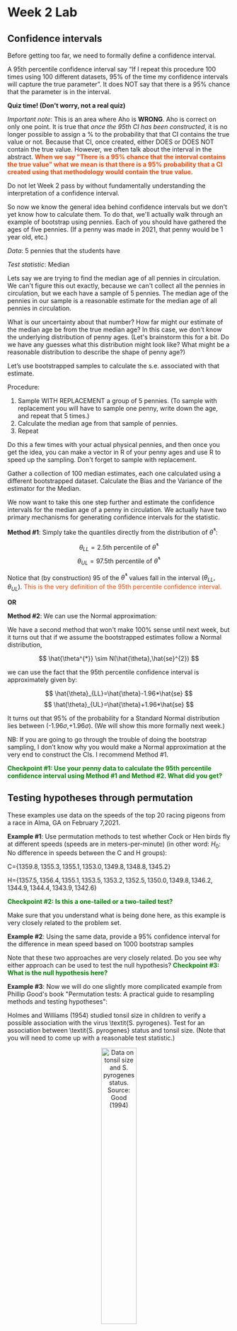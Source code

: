 Week 2 Lab
=============

Confidence intervals
-----------------------

Before getting too far, we need to formally define a confidence interval. 

A 95th percentile confidence interval say “If I repeat this procedure 100 times using 100 different datasets, 95% of the time my confidence intervals will capture the true parameter”. It does NOT say that there is a 95% chance that the parameter is in the interval.

**Quiz time! (Don't worry, not a real quiz)**

*Important note*: This is an area where Aho is **WRONG**. Aho is correct on only one point. It is true that *once the 95th CI has been constructed*, it is no longer possible to assign a $\%$ to the probability that that CI contains the true value or not. Because that CI, once created, either DOES or DOES NOT contain the true value. However, we often talk about the interval in the abstract. **<span style="color: orangered;">When we say "There is a 95$\%$ chance that the interval contains the true value" what we mean is that there is a 95$\%$ probability that a CI created using that methodology would contain the true value.</span>**

Do not let Week 2 pass by without fundamentally understanding the interpretation of a confidence interval. 

So now we know the general idea behind confidence intervals but we don't yet know how to calculate them. To do that, we'll actually walk through an example of bootstrap using pennies. Each of you should have gathered the ages of five pennies. (If a penny was made in 2021, that penny would be 1 year old, etc.)

*Data*: 5 pennies that the students have

*Test statistic*: Median

Lets say we are trying to find the median age of all pennies in circulation. We can't figure this out exactly, because we can't collect all the pennies in circulation, but we each have a sample of 5 pennies. The median age of the pennies in our sample is a reasonable estimate for the median age of all pennies in circulation. 

What is our uncertainty about that number? How far might our estimate of the median age be from the true median age? In this case, we don't know the underlying distribution of penny ages. (Let's brainstorm this for a bit. Do we have any guesses what this distribution might look like? What might be a reasonable distribution to describe the shape of penny age?) 

Let’s use bootstrapped samples to calculate the s.e. associated with that estimate.

Procedure: 
1. Sample WITH REPLACEMENT a group of 5 pennies. (To sample with replacement you will have to sample one penny, write down the age, and repeat that 5 times.)
2. Calculate the median age from that sample of pennies.
3. Repeat

Do this a few times with your actual physical pennies, and then once you get the idea, you can make a vector in R of your penny ages and use R to speed up the sampling. Don't forget to sample with replacement.

Gather a collection of 100 median estimates, each one calculated using a different bootstrapped dataset. Calculate the Bias and the Variance of the estimator for the Median.

We now want to take this one step further and estimate the confidence intervals for the median age of a penny in circulation. We actually have two primary mechanisms for generating confidence intervals for the statistic.

**Method #1**: Simply take the quantiles directly from the distribution of $\hat{\theta}^{*}$:

$$
\theta_{LL} = \mbox{2.5th percentile of } \hat{\theta}^{*}
$$
$$
\theta_{UL} = \mbox{97.5th percentile of } \hat{\theta}^{*}
$$

Notice that (by construction) 95$%$ of the $\hat{\theta}^{*}$ values fall in the interval $(\theta_{LL},\theta_{UL})$. <span style="color: orangered;">This is the very definition of the 95th percentile confidence interval.</span>

**OR** 

**Method #2**: We can use the Normal approximation:

We have a second method that won't make 100\% sense until next week, but it turns out that if we assume the bootstrapped estimates follow a Normal distribution, 

$$
\hat{\theta^{*}} \sim N(\hat{\theta},\hat{se}^{2})
$$

we can use the fact that the 95th percentile confidence interval is approximately given by:

$$
\hat{\theta}_{LL}=\hat{\theta}-1.96*\hat{se}
$$
$$
\hat{\theta}_{UL}=\hat{\theta}+1.96*\hat{se}
$$

It turns out that 95$\%$ of the probability for a Standard Normal distribution lies between (-1.96$\sigma$,+1.96$\sigma$). (We will show this more formally next week.) 

NB: If you are going to go through the trouble of doing the bootstrap sampling, I don’t know why you would make a Normal approximation at the very end to construct the CIs. I recommend Method #1.

**<span style="color: green;">Checkpoint #1: Use your penny data to calculate the 95th percentile confidence interval using Method #1 and Method #2. What did you get?</span>**

Testing hypotheses through permutation
------------------------------------

These examples use data on the speeds of the top 20 racing pigeons from a race in Alma, GA on February 7,2021. 

**Example #1**: Use permutation methods to test whether Cock or Hen birds fly at different speeds (speeds are in meters-per-minute) (in other word: $H_{0}$: No difference in speeds between the C and H groups):

C=$\{1359.8,1355.3,1355.1,1353.0,1349.8,1348.8,1345.2\}$

H=$\{1357.5,1356.4,1355.1,1353.5,1353.2,1352.5,1350.0,1349.8,1346.2,1344.9,1344.4,1343.9,1342.6\}$

**<span style="color: green;">Checkpoint #2: Is this a one-tailed or a two-tailed test?</span>**

Make sure that you understand what is being done here, as this example is very closely related to the problem set.


**Example #2**: Using the same data, provide a 95% confidence interval for the difference in mean speed based on 1000 bootstrap samples

Note that these two approaches are very closely related. Do you see why either approach can be used to test the null hypothesis? **<span style="color: green;">Checkpoint #3: What is the null hypothesis here?</span>**

**Example #3**: Now we will do one slightly more complicated example from Phillip Good's book "Permutation tests: A practical guide to resampling methods and testing hypotheses":

Holmes and Williams (1954) studied tonsil size in children to verify a possible association with the virus \textit{S. pyrogenes}. Test for an association between \textit{S. pyrogenes} status and tonsil size. (Note that you will need to come up with a reasonable test statistic.)

<div class="figure" style="text-align: center">
<img src="Table2categories.png" alt="Data on tonsil size and S. pyrogenes status. Source: Good (1994)" width="40%" />
<p class="caption">(\#fig:unnamed-chunk-1)Data on tonsil size and S. pyrogenes status. Source: Good (1994)</p>
</div>

Now lets consider the full dataset, where tonsil size is divided into three categories. How would we do the test now? **<span style="color: green;">Checkpoint #4: What is the new test statistic? (There are many options.)</span>** What 'labels' do you permute?

<div class="figure" style="text-align: center">
<img src="Table3categories.png" alt="Fill dataset on tonsil size and S. pyrogenes status. Source: Good (1994)" width="50%" />
<p class="caption">(\#fig:unnamed-chunk-2)Fill dataset on tonsil size and S. pyrogenes status. Source: Good (1994)</p>
</div>

Basics of bootstrap and jackknife
------------------------------------

To get started with bootstrap and jackknife techniques, we start by working through a very simple example. First we simulate some data


```r
x<-seq(0,9,by=1)
```

This will constutute our "data". Let's print the result of sampling with replacement to get a sense for it...


```r
table(sample(x,size=length(x),replace=T))
```

```
## 
## 0 1 2 3 4 6 8 
## 1 3 1 1 2 1 1
```

Now we will write a little script to take bootstrap samples and calculate the means of each of these bootstrap samples


```r
xmeans<-vector(length=1000)
for (i in 1:1000)
  {
  xmeans[i]<-mean(sample(x,replace=T))
  }
```

The actual number of bootstrapped samples is arbitrary *at this point* but there are ways of characterizing the precision of the bootstrap (jackknife-after-bootstrap) which might inform the number of bootstrap samples needed. *In practice*, people tend to pick some arbitrary but large number of bootstrap samples because computers are so fast that it is often easy to draw far more samples than are actually needed. When calculation of the statistic is slow (as might be the case if you are using the samples to construct a phylogeny, for example), then you would need to be more concerned with the number of bootstrap samples. 

First, lets just look at a histogram of the bootstrapped means and plot the actual sample mean on the histogram for comparison



```r
hist(xmeans,breaks=30,col="pink")
abline(v=mean(x),lwd=2)
```

<img src="Week-2-lab_files/figure-html/unnamed-chunk-6-1.png" width="672" />

Calculating bias and standard error
-----------------------------------

From these we can calculate the bias and standard deviation for the mean (which is the "statistic"):

$$
\widehat{Bias_{boot}} = \left(\frac{1}{k}\sum^{k}_{i=1}\theta^{*}_{i}\right)-\hat{\theta}
$$


```r
bias.boot<-mean(xmeans)-mean(x)
bias.boot
```

```
## [1] -0.0118
```

```r
hist(xmeans,breaks=30,col="pink")
abline(v=mean(x),lwd=5,col="black")
abline(v=mean(xmeans),lwd=2,col="yellow")
```

<img src="Week-2-lab_files/figure-html/unnamed-chunk-7-1.png" width="672" />

$$
\widehat{s.e._{boot}} = \sqrt{\frac{1}{k-1}\sum^{k}_{i=1}(\theta^{*}_{i}-\bar{\theta^{*}})^{2}}
$$


```r
se.boot<-sd(xmeans)
```

We can find the confidence intervals in two ways:

Method #1: Assume the bootstrap statistics are normally distributed


```r
LL.boot<-mean(xmeans)-1.96*se.boot #where did 1.96 come from?
UL.boot<-mean(xmeans)+1.96*se.boot
LL.boot
```

```
## [1] 2.760576
```

```r
UL.boot
```

```
## [1] 6.215824
```

Method #2: Simply take the quantiles of the bootstrap statistics


```r
quantile(xmeans,c(0.025,0.975))
```

```
##   2.5%  97.5% 
## 2.8975 6.2000
```

Let's compare this to what we would have gotten if we had used normal distribution theory. First we have to calculate the standard error:


```r
se.normal<-sqrt(var(x)/length(x))
LL.normal<-mean(x)-qt(0.975,length(x)-1)*se.normal
UL.normal<-mean(x)+qt(0.975,length(x)-1)*se.normal
LL.normal
```

```
## [1] 2.334149
```

```r
UL.normal
```

```
## [1] 6.665851
```

In this case, the confidence intervals we got from the normal distribution theory are too wide.

**<span style="color: green;">Checkpoint #6: Does it make sense why the normal distribution theory intervals are too wide?</span>** Because the original were were uniformly distributed, the data has higher variance than would be expected and therefore the standard error is higher than would be expected.

There are two packages that provide functions for bootstrapping, 'boot' and 'boostrap'. We will start by using the 'bootstrap' package, which was originally designed for Efron and Tibshirani's monograph on the bootstrap. 

To test the main functionality of the 'bootstrap' package, we will use the data we already have. The 'bootstrap' function requires the input of a user-defined function to calculate the statistic of interest. Here I will write a function that calculates the mean of the input values.


```r
library(bootstrap)
theta<-function(x)
  {
    mean(x)
  }
results<-bootstrap(x=x,nboot=1000,theta=theta)
results
```

```
## $thetastar
##    [1] 4.2 5.9 4.8 2.4 5.1 3.3 4.5 5.2 3.9 5.0 3.9 4.4 4.2 3.8 6.3 4.9 5.9 5.0
##   [19] 4.9 5.1 5.0 4.4 4.1 5.8 4.7 5.4 3.9 5.2 2.9 3.5 3.4 3.4 3.7 5.5 5.6 5.7
##   [37] 5.5 4.7 6.2 5.4 3.6 4.9 3.6 5.5 4.5 4.6 3.9 4.4 3.9 6.3 3.6 3.7 4.3 4.7
##   [55] 3.4 4.9 3.1 5.7 4.9 4.1 4.2 3.8 3.4 5.1 4.6 5.1 4.3 4.2 4.6 3.0 4.5 4.4
##   [73] 3.7 4.7 5.3 4.3 4.6 4.9 3.3 4.5 5.3 3.4 3.8 3.5 5.5 4.6 4.7 4.4 5.1 6.0
##   [91] 4.9 5.5 4.2 4.2 2.8 3.2 4.7 4.1 4.7 5.6 4.5 5.0 3.2 4.2 6.1 5.3 4.0 3.5
##  [109] 4.9 5.0 4.8 3.2 5.1 3.2 3.9 5.3 4.3 3.7 6.0 3.5 4.9 4.9 4.0 4.2 5.4 4.3
##  [127] 3.9 3.1 4.8 4.0 6.8 5.5 6.1 3.4 2.8 3.6 5.8 4.7 3.1 4.8 5.9 3.4 4.2 3.0
##  [145] 2.8 2.7 6.5 3.4 5.0 3.3 6.0 4.1 3.1 4.7 4.3 4.9 4.0 5.6 3.9 4.2 7.2 3.5
##  [163] 5.0 4.4 4.6 5.8 5.9 4.2 3.4 5.5 4.4 4.7 5.6 2.9 4.1 3.6 5.4 4.4 4.1 3.8
##  [181] 5.3 6.4 5.1 5.3 4.6 4.6 4.7 5.4 3.8 4.3 5.6 2.2 4.8 4.2 3.6 3.1 5.1 3.9
##  [199] 4.0 3.6 5.2 6.0 4.7 4.8 4.4 3.9 3.6 5.4 4.5 3.8 3.5 5.6 3.7 4.0 3.7 4.8
##  [217] 4.5 4.4 5.0 2.9 4.5 3.8 5.2 4.9 5.2 5.2 4.0 5.2 3.8 4.5 3.7 4.1 4.3 5.1
##  [235] 5.0 4.4 4.3 5.5 4.3 5.3 5.5 4.5 3.1 4.1 4.1 2.6 3.7 3.9 5.4 5.1 6.6 5.1
##  [253] 4.4 4.3 3.6 4.0 3.2 6.7 4.3 5.0 4.8 4.3 4.3 4.3 4.2 5.6 5.2 4.5 5.8 4.8
##  [271] 4.4 5.2 3.0 5.8 4.3 4.1 2.9 2.8 2.4 4.2 4.2 4.5 2.7 5.3 4.0 3.7 4.6 3.0
##  [289] 3.4 6.4 5.3 4.6 6.4 3.6 4.2 4.2 4.1 4.8 4.9 4.3 4.4 4.3 3.8 4.7 5.3 3.0
##  [307] 4.5 5.2 3.3 5.3 4.0 5.8 5.5 4.8 4.4 5.6 3.7 5.9 4.4 4.7 3.6 4.3 5.6 3.7
##  [325] 5.4 4.2 5.3 4.0 4.6 3.8 5.1 5.6 5.3 4.5 4.0 5.5 5.8 6.4 4.5 4.7 5.0 3.8
##  [343] 4.6 6.2 3.8 3.0 4.2 6.2 3.4 3.9 4.3 4.7 5.5 4.9 3.5 4.9 5.5 3.0 3.9 5.5
##  [361] 4.8 4.2 5.1 3.0 4.7 4.8 4.5 6.6 5.6 4.5 3.6 7.3 4.9 3.4 3.4 3.9 5.6 4.1
##  [379] 3.8 5.6 4.0 4.4 3.8 5.9 2.6 3.0 4.1 3.4 4.3 6.0 3.7 3.1 4.1 4.3 5.1 4.0
##  [397] 4.5 5.4 4.6 4.5 4.4 6.5 5.1 5.1 4.1 5.5 5.5 3.4 4.3 3.5 3.7 6.3 3.4 3.9
##  [415] 4.2 5.1 2.8 4.7 4.5 4.1 5.6 4.4 4.1 3.6 4.4 4.9 3.9 5.7 4.1 5.9 4.6 3.9
##  [433] 6.3 4.0 4.8 5.0 5.0 4.0 3.0 4.5 5.8 5.1 5.6 4.4 6.3 3.8 4.3 4.0 5.7 4.6
##  [451] 4.2 4.5 4.4 3.9 3.3 3.4 7.1 2.8 4.9 4.6 4.9 4.2 5.7 4.3 5.5 5.9 6.2 5.0
##  [469] 4.9 4.8 4.3 3.7 5.3 5.1 2.3 4.5 5.2 4.9 3.8 4.7 5.4 4.3 6.0 5.2 2.8 4.2
##  [487] 3.7 2.5 4.6 4.4 5.0 6.1 4.0 4.4 5.1 2.8 3.8 3.1 4.1 4.8 6.0 6.1 4.6 4.8
##  [505] 5.1 5.2 3.6 4.1 5.1 5.2 4.6 4.8 4.0 3.7 3.7 6.1 3.2 4.0 4.8 6.6 4.5 4.1
##  [523] 3.3 4.2 4.3 4.5 4.4 5.6 4.4 5.0 3.8 5.5 3.5 4.5 4.2 6.1 3.3 4.2 4.6 4.3
##  [541] 4.8 5.8 6.1 4.3 3.8 5.9 4.6 5.7 2.8 4.2 4.8 5.6 4.4 4.4 3.2 5.9 3.6 2.8
##  [559] 2.7 5.0 3.8 4.3 5.2 4.5 3.8 3.3 5.6 4.1 6.5 5.2 5.8 4.0 6.1 3.4 3.4 5.5
##  [577] 3.9 5.3 5.4 3.9 4.5 4.1 4.9 5.1 4.2 4.7 4.9 2.9 3.9 4.1 3.9 3.7 3.4 3.4
##  [595] 5.5 3.3 5.3 3.2 4.3 3.0 4.5 4.4 3.6 5.5 4.9 4.1 5.0 4.7 5.7 5.7 3.2 4.1
##  [613] 5.2 4.9 4.0 3.9 4.7 4.5 4.0 5.2 4.4 3.7 5.2 5.6 4.4 4.3 3.4 4.2 3.5 4.5
##  [631] 3.6 4.6 3.6 4.2 5.1 3.5 5.1 3.6 3.2 4.1 3.9 5.1 4.6 5.5 6.8 5.7 4.8 4.0
##  [649] 4.7 4.6 4.7 3.5 3.9 4.4 3.3 5.6 3.7 5.6 3.8 2.8 4.5 4.0 3.1 5.5 4.8 1.5
##  [667] 4.0 4.4 5.0 3.9 4.5 4.3 5.5 4.5 4.9 4.3 3.7 4.3 3.5 3.9 4.3 5.4 3.5 2.7
##  [685] 4.3 4.0 4.9 3.6 4.0 4.0 3.8 3.8 4.3 3.3 4.0 5.1 5.5 4.9 6.7 5.6 4.0 3.4
##  [703] 4.0 6.5 5.9 4.8 4.5 5.7 3.8 5.9 4.0 4.7 5.2 4.1 5.5 5.2 4.5 4.3 2.4 4.9
##  [721] 5.9 4.8 4.5 4.6 5.0 4.7 6.0 4.3 4.5 4.7 3.6 4.6 6.5 2.6 3.7 3.0 2.6 4.1
##  [739] 7.1 4.5 5.0 5.8 3.5 5.0 3.7 5.9 5.1 3.9 3.9 6.7 5.5 5.0 4.1 5.0 3.9 4.3
##  [757] 4.4 4.0 4.0 5.8 3.5 4.7 4.7 4.2 4.6 4.7 4.6 5.4 3.6 4.4 3.2 3.7 4.5 5.4
##  [775] 4.1 3.5 3.8 6.1 5.4 2.5 4.1 4.0 4.2 5.3 2.2 5.1 4.8 5.4 5.8 5.8 5.6 5.1
##  [793] 5.3 3.9 4.9 4.4 3.6 2.8 6.3 5.0 4.1 3.6 5.5 3.8 4.9 4.4 4.0 3.2 4.2 4.6
##  [811] 6.4 2.2 2.9 4.2 2.9 3.8 5.4 4.0 3.4 3.7 4.1 3.1 3.4 2.5 4.1 2.9 4.3 4.9
##  [829] 5.3 3.2 4.3 4.0 2.1 4.6 4.9 5.8 4.5 3.9 4.0 4.6 4.9 4.5 2.7 3.3 4.1 4.2
##  [847] 5.8 4.1 4.1 4.8 6.1 4.0 4.6 4.6 4.9 3.6 4.7 5.1 4.0 3.5 4.7 3.5 4.0 3.5
##  [865] 4.6 3.7 5.0 5.3 4.4 4.9 4.1 4.8 3.4 4.7 5.0 3.4 3.8 4.1 4.2 4.5 4.8 4.7
##  [883] 5.0 3.8 5.8 5.5 4.7 3.5 4.5 4.1 4.7 3.8 5.8 4.7 5.1 5.1 4.6 6.2 4.2 3.7
##  [901] 4.5 4.9 5.1 4.2 3.9 3.6 6.3 5.4 4.8 5.2 4.2 3.4 4.5 4.7 3.0 5.0 5.2 3.9
##  [919] 3.1 3.7 3.2 4.7 4.7 4.4 4.6 3.4 3.9 3.6 4.6 2.8 5.5 4.3 3.6 4.6 4.2 5.9
##  [937] 5.9 4.9 4.2 5.6 4.1 3.6 4.6 3.1 5.6 4.4 5.5 4.4 5.8 3.3 3.6 4.6 3.7 5.0
##  [955] 5.4 6.6 3.9 4.5 3.7 5.1 4.2 4.9 4.9 3.3 4.5 4.1 5.3 3.9 3.8 5.1 3.2 3.8
##  [973] 5.0 3.7 4.7 4.9 5.3 4.4 5.1 4.5 5.1 5.2 5.7 5.0 3.1 5.0 3.6 3.7 4.5 4.9
##  [991] 4.2 4.7 4.6 4.4 5.7 4.1 3.5 4.8 4.1 4.3
## 
## $func.thetastar
## NULL
## 
## $jack.boot.val
## NULL
## 
## $jack.boot.se
## NULL
## 
## $call
## bootstrap(x = x, nboot = 1000, theta = theta)
```

```r
quantile(results$thetastar,c(0.025,0.975))
```

```
##  2.5% 97.5% 
##   2.8   6.3
```

Notice that we get exactly what we got last time. This illustrates an important point, which is that the bootstrap functions are often no easier to use than something you could write yourself.

You can also define a function of the bootstrapped statistics (we have been calling this theta) to pull out immediately any summary statistics you are interested in from the bootstrapped thetas.

Here I will write a function that calculates the bias of my estimate of the mean (which is 4.5 [i.e. the mean of the number 0,1,2,3,4,5,6,7,8,9])


```r
bias<-function(x)
  {
  mean(x)-4.5
  }
results<-bootstrap(x=x,nboot=1000,theta=theta,func=bias)
results
```

```
## $thetastar
##    [1] 5.0 5.1 4.2 3.7 5.8 5.4 5.9 4.7 3.9 4.1 3.7 4.0 3.6 5.0 4.9 4.6 4.5 4.8
##   [19] 4.7 5.2 4.6 5.9 3.8 6.0 4.4 4.7 3.0 5.0 6.4 5.2 4.0 3.8 5.0 3.6 4.5 5.6
##   [37] 4.1 5.7 5.4 5.8 4.9 4.7 4.5 3.7 3.8 7.6 4.6 4.3 4.9 3.3 5.6 4.1 6.0 3.7
##   [55] 4.7 4.9 3.8 5.1 5.0 4.0 4.0 5.4 4.0 5.7 5.3 3.3 5.1 4.6 4.9 4.6 5.6 3.6
##   [73] 4.4 5.0 5.5 4.8 3.6 5.6 5.2 6.1 5.4 4.1 3.3 4.8 2.8 3.3 5.8 5.2 3.8 4.7
##   [91] 5.7 4.7 4.6 4.6 5.0 4.9 4.1 5.5 6.3 4.2 4.6 3.8 3.2 4.3 4.2 4.0 4.4 4.0
##  [109] 5.4 3.9 4.7 3.4 4.4 4.4 4.2 4.8 4.9 3.4 5.4 4.5 5.0 4.2 2.3 5.2 4.3 6.0
##  [127] 3.9 5.8 4.9 5.1 4.1 4.7 4.6 4.4 4.3 3.9 4.4 5.0 5.8 4.5 4.2 5.7 4.3 4.5
##  [145] 5.3 4.4 4.6 5.9 3.7 3.8 3.2 5.0 5.8 4.3 5.4 6.2 4.8 3.7 5.0 5.0 5.1 4.3
##  [163] 4.3 4.8 3.5 5.3 5.1 5.6 4.1 5.4 4.4 6.5 5.6 2.8 3.4 4.2 4.2 3.7 3.8 3.4
##  [181] 2.7 4.2 4.5 4.0 5.1 5.1 4.0 3.8 3.6 4.8 4.5 5.8 4.2 5.0 3.8 5.6 6.5 4.9
##  [199] 3.9 4.5 4.6 3.8 4.2 3.2 5.5 4.4 5.8 5.7 2.7 4.1 5.2 5.2 3.0 6.1 6.3 4.8
##  [217] 4.2 2.7 5.4 4.3 3.7 3.8 5.4 5.5 6.2 4.2 3.9 6.2 4.7 4.8 4.2 4.3 4.1 4.5
##  [235] 4.0 4.3 2.8 5.2 5.4 5.3 4.7 3.3 4.3 4.5 5.9 6.3 5.5 3.3 3.1 3.7 4.2 3.3
##  [253] 4.4 5.1 3.5 5.1 4.6 5.6 4.9 5.0 5.0 7.5 3.9 3.5 5.1 4.8 4.1 4.8 5.6 4.7
##  [271] 3.9 4.4 5.5 6.3 4.5 5.3 3.9 3.6 2.5 2.2 4.1 4.3 4.6 4.6 5.0 3.6 5.7 3.9
##  [289] 4.3 2.2 3.7 5.0 3.9 5.1 3.8 5.1 3.6 6.1 4.4 3.2 4.8 4.5 5.1 3.7 5.5 4.2
##  [307] 4.5 3.7 5.2 4.7 5.6 5.2 5.3 3.1 2.6 3.2 5.3 3.5 4.9 5.2 5.2 3.7 4.8 4.5
##  [325] 4.8 5.2 5.5 5.2 3.5 4.2 5.1 3.9 6.0 3.1 4.0 3.6 3.9 4.6 4.6 6.0 3.4 4.1
##  [343] 4.6 4.1 5.2 5.7 5.7 4.5 3.6 3.0 4.7 4.1 6.0 4.8 5.9 3.9 2.7 5.5 4.4 2.9
##  [361] 4.7 5.0 4.5 1.4 4.1 3.7 4.4 4.5 4.0 3.7 4.4 4.6 6.0 3.5 6.2 5.0 3.5 7.3
##  [379] 5.2 4.9 5.0 3.3 4.0 5.8 4.3 3.8 4.8 4.4 4.3 5.1 3.9 2.5 5.5 3.7 5.2 4.2
##  [397] 6.6 4.0 2.8 4.8 4.0 3.1 4.5 5.4 3.7 4.8 4.3 4.9 4.4 3.3 2.5 5.2 4.7 5.2
##  [415] 5.1 5.2 4.7 5.1 5.6 4.3 4.0 3.4 5.1 4.7 3.8 6.5 3.1 5.1 7.0 2.6 4.7 4.9
##  [433] 3.7 2.6 4.4 5.4 5.0 3.6 3.8 6.2 2.4 3.7 3.2 2.5 5.6 5.1 4.4 4.3 3.0 3.5
##  [451] 4.1 4.0 4.3 5.0 5.4 5.0 4.0 5.5 3.2 4.7 3.8 5.0 2.8 6.2 1.5 4.5 3.4 4.5
##  [469] 3.4 5.0 5.1 5.1 3.8 2.0 4.6 4.5 3.6 3.7 6.0 4.1 3.1 3.9 4.4 3.2 4.6 3.1
##  [487] 4.2 3.7 4.0 3.7 4.7 4.9 6.0 5.7 3.7 4.5 4.9 5.6 4.1 3.1 6.2 3.2 6.3 3.6
##  [505] 4.6 4.7 5.9 5.0 5.6 2.8 2.4 4.4 5.2 3.9 4.0 4.9 5.4 4.0 5.5 4.1 5.1 5.2
##  [523] 6.2 6.1 3.9 5.4 5.4 4.3 4.8 5.2 4.4 3.6 5.6 5.3 3.6 3.9 4.2 3.2 4.6 2.6
##  [541] 6.0 3.8 3.3 5.5 4.3 3.1 4.2 6.6 3.7 5.1 5.3 4.7 4.0 5.3 4.3 4.1 4.2 5.0
##  [559] 6.8 5.0 3.6 5.2 4.3 4.3 3.9 5.1 3.8 5.2 4.6 5.2 5.8 5.4 6.9 5.3 4.6 5.1
##  [577] 4.4 4.8 4.5 4.6 4.3 4.9 6.3 5.2 4.1 5.2 5.0 3.8 4.5 3.6 4.5 4.7 4.6 4.1
##  [595] 4.8 5.5 4.4 3.7 4.9 6.2 5.2 6.1 5.7 5.5 4.2 4.6 3.1 5.5 5.1 4.4 4.1 3.6
##  [613] 3.0 4.5 5.2 5.5 5.5 5.6 5.9 3.9 5.6 5.4 4.9 3.5 5.3 5.0 4.2 3.9 4.7 4.8
##  [631] 2.7 3.4 4.0 3.9 4.9 2.4 3.8 3.8 3.9 5.5 4.5 4.0 3.6 6.2 4.0 4.4 5.0 5.0
##  [649] 6.6 4.8 5.0 4.1 3.9 3.2 2.0 6.0 6.0 2.3 3.7 5.0 5.3 5.5 4.1 5.4 4.1 4.7
##  [667] 4.0 3.7 5.1 5.1 4.5 5.6 5.7 6.0 3.7 5.9 4.9 4.8 5.3 4.3 3.7 4.7 4.0 4.1
##  [685] 4.4 3.9 5.1 4.6 4.2 4.2 4.9 2.8 3.7 5.8 3.7 5.6 6.9 5.5 3.5 3.7 4.8 5.0
##  [703] 3.8 4.3 4.0 4.5 4.5 5.5 4.3 4.2 4.6 4.3 3.2 7.0 5.2 5.4 3.3 1.9 4.3 5.2
##  [721] 5.1 3.9 3.6 4.9 5.1 4.1 3.8 3.2 5.7 3.2 2.9 3.7 3.8 4.8 5.4 4.1 5.3 5.3
##  [739] 4.2 4.9 5.2 4.5 4.5 4.3 6.1 4.7 4.7 5.9 5.3 2.9 2.6 5.3 5.2 2.7 5.7 3.7
##  [757] 5.7 3.7 4.4 3.7 2.9 3.9 4.3 4.3 4.0 4.5 2.6 4.8 4.7 4.2 3.3 4.6 6.6 3.2
##  [775] 5.4 4.6 4.0 4.2 4.3 4.7 4.2 4.1 5.1 3.7 5.9 1.8 4.9 4.3 4.4 4.6 2.9 4.7
##  [793] 4.4 5.4 3.6 5.9 5.0 4.8 4.6 4.7 5.6 4.4 3.4 5.3 4.1 4.1 3.0 3.4 4.1 2.8
##  [811] 6.0 5.3 4.6 5.4 3.7 3.1 3.9 4.7 5.8 4.8 4.8 4.3 4.6 4.7 6.7 6.3 4.6 4.3
##  [829] 4.9 4.1 4.0 6.7 5.3 4.7 4.2 4.3 5.3 4.4 3.4 5.6 5.3 4.0 4.2 3.2 2.8 3.1
##  [847] 4.2 4.4 3.5 5.9 5.8 5.0 3.1 4.2 3.2 4.8 4.5 4.9 5.3 3.4 4.4 6.4 5.0 5.0
##  [865] 5.7 5.6 5.7 4.3 4.1 3.4 5.0 4.9 3.5 4.2 4.8 5.7 6.4 3.8 4.8 3.7 4.5 4.7
##  [883] 6.1 4.3 5.6 6.1 5.5 3.9 4.7 6.5 5.1 4.8 3.8 4.6 4.9 4.3 3.9 3.1 5.3 4.8
##  [901] 4.9 3.7 5.6 2.1 3.0 4.1 4.1 1.8 3.8 5.7 5.2 6.0 5.4 4.6 6.0 4.4 4.0 4.5
##  [919] 3.9 5.5 5.3 5.0 4.1 4.0 3.0 4.8 4.6 4.6 5.7 4.5 5.8 4.0 4.7 5.0 5.5 3.7
##  [937] 3.8 5.3 5.6 4.2 4.8 3.9 4.1 3.6 4.4 4.7 4.3 4.3 4.3 5.0 4.6 5.3 5.2 3.4
##  [955] 5.0 2.4 4.8 4.6 4.7 4.2 3.8 4.3 5.1 6.2 4.5 3.1 5.5 3.4 4.3 4.3 4.6 4.5
##  [973] 3.3 5.0 4.5 3.9 3.6 3.3 4.4 4.0 4.5 4.1 5.6 5.1 4.5 5.3 4.0 5.9 3.5 3.9
##  [991] 3.2 5.8 4.6 4.8 5.5 4.7 4.2 2.2 3.9 4.4
## 
## $func.thetastar
## [1] 0.0301
## 
## $jack.boot.val
##  [1]  0.538040346  0.422285714  0.331871345  0.253369272 -0.001072386
##  [6] -0.006432749 -0.165667575 -0.245217391 -0.312299465 -0.537974684
## 
## $jack.boot.se
## [1] 0.9990708
## 
## $call
## bootstrap(x = x, nboot = 1000, theta = theta, func = bias)
```

Compare this to 'bias.boot' (our result from above). Why might it not be the same? Try running the same section of code several times. See how the value of the bias ($func.thetastar) jumps around? We should not be surprised by this because we can look at the jackknife-after-bootstrap estimate of the standard error of the function (in this case, that function is the bias) and we can see that it is not so small that we wouldn't expect some variation in these values.

Remember, everything we have discussed today are estimates. The statistic as applied to your data will change with new data, as will the standard error, the confidence intervals - everything! All of these values have sampling distributions and are subject to change if you repeated the procedure with new data.

Note that we can calculate any function of $\theta^{*}$. A simple example would be the 72nd percentile:


```r
perc72<-function(x)
  {
  quantile(x,probs=c(0.72))
  }
results<-bootstrap(x=x,nboot=1000,theta=theta,func=perc72)
results
```

```
## $thetastar
##    [1] 4.9 4.0 4.8 3.4 4.6 6.7 4.7 3.8 4.4 4.4 3.9 5.4 4.0 4.1 5.4 4.4 4.6 5.1
##   [19] 5.5 5.0 5.1 3.6 5.1 3.2 5.4 3.3 3.7 5.2 4.4 4.5 4.1 4.1 4.9 4.3 3.9 4.2
##   [37] 5.2 4.9 4.8 5.4 6.3 5.4 5.2 4.3 5.6 4.2 5.3 3.3 4.8 3.5 4.0 5.4 4.1 3.7
##   [55] 5.0 5.1 3.1 4.6 3.9 6.0 3.6 6.0 5.0 4.1 5.5 4.2 4.1 4.8 4.6 4.4 4.1 4.0
##   [73] 5.1 4.6 5.5 4.0 3.9 3.0 4.4 3.5 4.5 3.4 3.6 4.5 4.2 4.8 5.3 5.6 5.7 4.8
##   [91] 5.1 3.9 4.9 4.7 4.1 4.9 4.8 4.7 3.6 3.7 4.3 2.9 3.9 4.1 5.0 5.5 4.1 4.5
##  [109] 6.1 4.3 2.9 3.8 3.2 5.8 5.3 4.3 4.0 4.7 4.6 4.8 5.4 4.1 4.8 5.3 5.4 4.3
##  [127] 4.5 5.4 5.4 4.9 5.8 4.3 4.2 5.2 4.9 4.2 6.9 5.2 4.4 6.3 4.4 4.0 3.1 3.4
##  [145] 4.8 5.6 4.3 3.3 2.8 4.3 3.3 3.7 5.7 3.8 4.5 4.3 4.8 3.1 4.9 3.5 4.5 5.1
##  [163] 3.5 2.2 5.0 4.7 3.7 5.4 5.9 4.1 4.4 5.4 6.0 3.1 3.7 4.3 3.1 5.5 5.0 5.0
##  [181] 6.1 3.3 3.3 4.0 5.5 3.8 5.0 3.7 4.3 3.4 5.3 3.7 7.5 4.6 4.1 5.2 3.0 4.2
##  [199] 3.8 4.2 5.6 4.2 4.4 4.5 5.1 3.7 4.8 3.2 4.8 4.0 5.0 4.6 4.2 2.6 5.5 4.7
##  [217] 4.3 4.6 3.8 4.3 4.3 5.3 3.6 3.0 3.6 4.8 3.7 4.3 4.9 4.8 5.8 2.9 3.5 3.7
##  [235] 5.5 3.4 4.9 4.5 5.9 4.4 5.6 4.0 3.8 4.1 3.3 5.8 4.2 3.5 5.3 6.4 5.1 3.8
##  [253] 6.6 4.7 3.4 2.9 2.3 6.1 5.1 4.1 1.9 5.0 3.3 4.1 3.1 4.9 3.2 3.3 4.0 5.2
##  [271] 4.2 5.2 5.7 5.9 5.3 5.2 3.7 3.5 5.1 3.8 4.4 3.4 3.6 4.0 3.7 4.7 4.0 4.7
##  [289] 3.5 5.4 4.0 4.8 3.6 5.1 5.2 4.8 5.9 5.2 3.3 4.2 3.7 4.7 3.7 4.4 4.4 3.3
##  [307] 4.6 4.6 4.1 4.6 4.8 3.2 5.1 4.3 3.4 4.2 4.7 4.9 5.4 5.7 5.4 4.1 4.5 5.1
##  [325] 3.9 5.5 5.1 3.2 5.1 4.2 4.4 3.6 4.5 4.4 5.2 4.3 4.1 3.7 3.2 3.6 4.7 5.6
##  [343] 5.0 5.7 5.1 5.2 5.6 4.8 4.4 4.2 3.6 3.5 3.3 4.6 5.4 4.4 4.1 4.2 4.6 5.7
##  [361] 3.4 6.9 5.4 4.5 3.6 2.8 4.2 6.3 3.9 5.0 5.5 4.5 3.7 4.8 3.9 5.0 4.1 5.2
##  [379] 3.4 6.0 5.7 4.3 5.6 4.5 5.4 4.9 4.7 5.5 4.8 4.1 4.1 4.8 4.6 5.0 4.5 4.6
##  [397] 4.4 3.9 3.7 5.4 3.9 5.0 4.3 5.1 3.7 5.1 4.5 3.2 5.5 3.9 4.3 4.3 3.6 4.8
##  [415] 3.4 3.6 5.6 5.1 4.8 5.6 4.6 2.7 3.5 5.8 4.8 5.6 4.4 3.3 2.5 4.8 4.8 5.2
##  [433] 5.0 6.0 5.1 3.3 6.3 4.5 4.7 5.3 4.9 4.2 3.8 4.6 5.3 4.2 5.1 3.7 5.3 5.1
##  [451] 4.0 4.2 4.3 4.9 5.1 6.3 5.6 4.5 4.5 5.1 4.7 3.5 4.6 5.3 4.6 4.7 4.7 3.9
##  [469] 3.7 6.1 3.1 4.8 5.8 4.4 4.1 5.8 4.1 3.3 4.4 3.1 5.5 4.3 5.0 5.5 4.9 3.6
##  [487] 3.9 5.2 5.4 3.4 4.3 4.7 3.8 5.8 4.2 5.8 5.2 2.9 4.0 5.5 4.6 4.1 4.3 5.1
##  [505] 4.0 5.0 2.9 3.1 5.1 4.0 3.5 5.6 3.4 4.9 4.6 2.9 5.7 3.4 5.1 6.3 5.4 6.0
##  [523] 4.6 5.5 4.9 4.1 4.2 4.0 4.7 3.4 4.0 4.5 5.5 4.0 4.8 4.4 5.2 6.2 3.3 5.0
##  [541] 4.7 4.0 6.5 4.5 4.3 6.0 3.2 4.3 5.8 4.5 3.0 3.9 5.0 4.9 4.4 3.5 3.7 4.6
##  [559] 3.7 5.8 4.6 3.9 5.0 4.9 4.8 5.4 5.3 4.2 4.0 5.2 2.7 3.8 3.9 5.4 5.4 4.7
##  [577] 3.3 5.6 5.0 5.0 5.8 3.3 5.7 5.1 6.1 4.0 4.2 3.4 2.8 4.0 4.7 4.8 4.9 4.6
##  [595] 4.1 4.6 3.1 4.0 4.9 5.4 5.4 3.3 3.6 4.9 4.1 3.5 3.0 3.6 5.9 4.7 4.7 4.4
##  [613] 3.9 4.7 4.8 4.9 4.8 4.9 3.5 4.0 5.5 4.4 6.2 5.5 4.7 4.0 4.7 5.2 4.3 4.9
##  [631] 2.7 3.9 3.9 3.2 3.8 4.1 3.9 4.4 4.4 3.5 4.5 4.7 6.0 4.9 4.8 4.6 5.8 5.1
##  [649] 4.2 5.5 3.0 5.0 4.5 3.0 4.8 4.9 3.4 5.3 5.2 4.5 4.8 4.2 4.3 4.3 5.5 4.4
##  [667] 5.6 4.8 4.4 4.0 5.0 5.5 3.4 3.6 6.1 3.8 4.8 4.8 5.2 4.6 3.0 3.4 5.2 4.4
##  [685] 5.3 5.8 5.4 3.9 6.2 5.1 4.8 4.3 5.3 5.2 4.1 5.3 4.4 4.7 4.2 4.7 5.7 5.1
##  [703] 4.1 5.6 4.1 5.3 4.9 3.7 4.4 4.6 3.3 4.1 4.5 3.6 4.9 4.7 5.1 4.8 2.8 4.6
##  [721] 5.3 5.5 4.3 5.2 4.5 4.5 4.1 5.7 3.7 5.3 5.5 3.2 4.8 4.3 4.3 4.8 3.9 4.5
##  [739] 5.3 4.2 5.0 5.0 6.1 4.3 4.2 5.5 4.8 5.0 4.5 4.6 4.9 5.1 5.3 6.0 4.1 6.4
##  [757] 4.4 3.6 2.7 4.7 5.0 5.7 4.0 5.1 4.0 3.7 3.6 4.7 4.7 5.2 4.6 3.8 6.8 4.6
##  [775] 3.9 3.2 4.4 3.9 4.8 3.0 4.2 4.5 3.3 4.0 4.0 5.8 5.7 4.3 6.4 4.4 4.9 4.8
##  [793] 4.5 6.6 4.3 5.5 2.9 4.6 4.8 4.0 5.2 3.0 3.0 4.1 5.6 5.0 2.9 5.4 3.7 3.3
##  [811] 4.3 3.7 4.5 4.8 5.0 4.4 3.2 3.9 4.9 4.2 5.3 5.5 5.0 3.8 4.1 4.0 4.4 6.4
##  [829] 4.6 5.6 3.9 3.7 4.2 4.2 4.3 4.1 3.5 5.1 4.4 3.3 5.1 3.9 4.4 3.5 3.2 4.6
##  [847] 3.4 4.2 3.7 4.5 5.7 4.7 4.4 5.7 3.6 3.7 4.6 4.8 3.2 4.2 5.6 5.7 4.1 5.7
##  [865] 4.8 5.3 5.8 4.7 5.6 4.9 4.7 4.4 3.6 5.0 5.0 5.2 3.9 4.7 5.3 5.1 5.4 5.5
##  [883] 6.7 5.2 4.0 5.8 3.7 3.4 3.5 5.3 3.8 4.7 3.5 4.4 4.7 5.4 6.0 5.0 4.7 4.3
##  [901] 4.7 5.6 5.2 4.6 3.7 5.4 3.8 4.2 3.5 4.8 4.5 4.1 4.5 4.5 3.7 5.7 4.5 3.8
##  [919] 4.1 5.4 3.8 2.5 5.0 5.5 5.8 4.1 3.7 4.6 3.6 4.2 5.0 4.3 6.0 4.1 4.1 4.6
##  [937] 5.0 3.1 4.1 3.4 4.2 5.0 3.2 4.2 4.7 3.6 4.4 3.1 5.7 4.0 4.7 4.9 6.4 2.6
##  [955] 4.8 3.9 3.7 4.5 5.4 4.7 3.1 5.7 3.2 4.6 3.5 5.7 3.7 5.1 4.6 5.5 5.8 4.2
##  [973] 4.0 4.7 3.1 3.5 5.8 4.8 5.1 6.0 4.6 5.5 4.0 6.2 3.3 5.5 5.8 5.5 4.7 5.2
##  [991] 4.1 3.4 3.0 4.8 1.9 5.4 3.7 6.5 3.5 4.4
## 
## $func.thetastar
## 72% 
##   5 
## 
## $jack.boot.val
##  [1] 5.4 5.4 5.4 5.2 5.1 5.1 4.8 4.8 4.5 4.4
## 
## $jack.boot.se
## [1] 1.051713
## 
## $call
## bootstrap(x = x, nboot = 1000, theta = theta, func = perc72)
```

On Tuesday we went over an example in which we bootstrapped the correlation coefficient between LSAT scores and GPA. To do that, we sampled pairs of (LSAT,GPA) data with replacement. Here is a little script that would do something like that using (X,Y) data that are independently drawn from the normal distribution


```r
xdata<-matrix(rnorm(30),ncol=2)
```

Everyone's data is going to be different. With such a small sample size, it would be easy to get a positive or negative correlation by random change, but on average across everyone's datasets, there should be zero correlation because the two columns are drawn independently.


```r
n<-15
theta<-function(x,xdata)
  {
  cor(xdata[x,1],xdata[x,2])
  }
results<-bootstrap(x=1:n,nboot=50,theta=theta,xdata=xdata) 
#NB: xdata is passed to the theta function, not needed for bootstrap function itself
```

Notice the parameters that get passed to the 'bootstrap' function are: (1) the indexes which will be sampled with replacement. This is different that the raw data but the end result is the same because both the indices and the raw data get passed to the function 'theta' (2) the number of bootrapped samples (in this case 50) (3) the function to calculate the statistic (4) the raw data.

Lets look at a histogram of the bootstrapped statistics $\theta^{*}$ and draw a vertical line for the statistic as applied to the original data.


```r
hist(results$thetastar,breaks=30,col="pink")
abline(v=cor(xdata[,1],xdata[,2]),lwd=2)
```

<img src="Week-2-lab_files/figure-html/unnamed-chunk-17-1.png" width="672" />

Parametric bootstrap
---------------------

Let's do one quick example of a parametric bootstrap. We haven't introduced distributions yet (except for the Gaussian, or Normal, distribution, which is the most familiar), so lets spend a few minutes exploring the Gamma distribution, just so we have it to work with for testing out parametric bootstrap. All we need to know is that the Gamma distribution is a continuous, non-negative distribution that takes two parameters, which we call "shape" and "rate". Lets plot a few examples just to see what a Gamma distribution looks like. (Note that the Gamma distribution can be parameterized by "shape" and "rate" OR by "shape" and "scale", where "scale" is just 1/"rate". R will allow you to use either (shape,rate) or (shape,scale) as long as you specify which you are providing.

<img src="Week-2-lab_files/figure-html/unnamed-chunk-18-1.png" width="672" />


Let's generate some fairly sparse data from a Gamma distribution


```r
original.data<-rgamma(10,3,5)
```

and calculate the skew of the data using the R function 'skewness' from the 'moments' package. 


```r
library(moments)
theta<-skewness(original.data)
head(theta)
```

```
## [1] -0.003043418
```

What is skew? Skew describes how assymetric a distribution is. A distribution with a positive skew is a distribution that is "slumped over" to the right, with a right tail that is longer than the left tail. Alternatively, a distribution with negative skew has a longer left tail. Here we are just using it for illustration, as a property of a distribution that you may want to estimate using your data.

Lets use 'fitdistr' to fit a gamma distribution to these data. This function is an extremely handy function that takes in your data, the name of the distribution you are fitting, and some starting values (for the estimation optimizer under the hood), and it will return the parameter values (and their standard errors). We will learn in a couple weeks how R is doing this, but for now we will just use it out of the box. (Because we generated the data, we happen to know that the data are gamma distributed. In general we wouldn't know that, and we will see in a second that our assumption about the shape of the data really does make a difference.)


```r
library(MASS)
fit<-fitdistr(original.data,dgamma,list(shape=1,rate=1))
# fit<-fitdistr(original.data,"gamma")
# The second version would also work.
fit
```

```
##     shape       rate  
##   5.510185   9.407356 
##  (2.393353) (4.278111)
```

Now lets sample with replacement from this new distribution and calculate the skewness at each step:


```r
results<-c()
for (i in 1:1000)
  {
  x.star<-rgamma(length(original.data),shape=fit$estimate[1],rate=fit$estimate[2])
  results<-c(results,skewness(x.star))
  }
head(results)
```

```
## [1] -0.6007573  0.8747764  0.5364204  1.3937350  0.3206512  0.5796891
```

```r
hist(results,breaks=30,col="pink",ylim=c(0,1),freq=F)
```

<img src="Week-2-lab_files/figure-html/unnamed-chunk-22-1.png" width="672" />

Now we have the bootstrap distribution for skewness (the $\theta^{*}$ s), we can compare that to the equivalent non-parametric bootstrap:


```r
results2<-bootstrap(x=original.data,nboot=1000,theta=skewness)
results2
```

```
## $thetastar
##    [1]  0.6138104237  0.1783059729 -0.1471731766 -0.2446791419  0.5633773502
##    [6]  0.0700338384  0.9678834850  0.0739099988 -0.0253792193  0.3904420453
##   [11] -0.5588851866 -0.4402887194  0.4284508340 -0.6589229964  0.9297544897
##   [16] -0.8854118219 -0.0109860138 -0.6361399159 -0.0584258700  0.5080763956
##   [21]  0.1497043094  0.5611022025  0.4384747340 -0.0308728733 -1.1089682673
##   [26] -0.1850064852 -0.2164598605  0.1774381841  0.1116998514  0.5897025918
##   [31]  0.5725794820  0.3997207824 -0.1515855047 -0.3767502074 -0.1096799830
##   [36]  0.2945673087  0.0522143848  0.4181810585 -0.3966410797 -0.4692134586
##   [41]  0.0708455953  0.1827163568  0.3059028405 -0.1636115360  0.2117636557
##   [46] -0.3099089770  0.4348658579  0.1160875885  0.3210267235  0.3171685425
##   [51] -0.8560820685 -0.6541614815 -0.0743791901  0.5892166728 -0.1214914896
##   [56]  0.4523252094  0.7941277194  0.7618142759 -0.1112085438 -0.0731430564
##   [61]  0.0873300742  0.4756040116  0.9157861904  0.1178320020 -0.1968098401
##   [66] -0.4466133792 -0.0030467461  0.4723721284  0.0790198961  0.4589368504
##   [71]  0.1558845985  0.2903137836  0.4479785895 -0.3676825496  0.3418505480
##   [76]  0.1150621973  0.2828100116 -0.6072514613  0.1628797999 -0.1835274502
##   [81] -0.2587160934 -0.3829314595  0.1136495023  0.4921919521  1.0968316057
##   [86]  0.6912713782 -0.1424270695  1.0006264254 -0.4371855440 -1.7550127983
##   [91] -0.1956153722  0.2243393806  0.6748513914  0.4432600974  0.3832989915
##   [96]  0.3445726952  0.1633666396 -0.1454589847  0.5822069031  0.4995250542
##  [101]  0.7403432506 -0.1416640457  0.1028721289  0.4190443206  0.3878255126
##  [106]  0.1240270018  0.6029016768 -0.9093531300 -0.1017035156  0.0361000863
##  [111]  0.0420678034  0.3594920319  0.1761216929 -0.1956153722 -0.1727193068
##  [116] -0.1148229447 -0.2458404699  0.0595022602 -0.1699368114  0.3336618083
##  [121] -0.0736898803  0.5465002710 -0.1757903123 -0.3962762296  0.6802417495
##  [126] -0.0786348960 -0.7640460039 -0.6101886448 -1.4900842765  0.1943258119
##  [131] -0.1667794617  1.2627607214  0.2477780126 -0.2078416109 -0.3796561093
##  [136] -0.2146328558  0.5366909101  0.7931336766  0.0115935373 -0.7850649660
##  [141] -0.0846268031 -0.7814783448 -0.4635528815 -0.8035560662  0.3247229166
##  [146]  0.1172015739  0.7962805378  0.2775930288  0.1372697533  0.2617557326
##  [151] -0.0156010240  0.0960767777 -0.3489850640  0.1589978002 -0.1621592973
##  [156] -0.3573203452  0.6791115931  0.9801112548  0.7666807548  0.2712185855
##  [161] -0.8369360581  0.2775163098  1.5522744401  0.6929208250 -0.2045330082
##  [166] -0.1599140373 -0.3872862033  0.0574979918  0.2777858350  1.2189172111
##  [171] -0.3935392402 -0.5940956382 -0.2034752815  0.1717733651 -0.2024890123
##  [176]  0.0347044356  0.1361012113  0.2508916253 -0.3614957432 -0.0009595004
##  [181] -0.2743190559  0.0446959040  0.2286052197  0.4047979971 -0.1860697749
##  [186] -0.0896959923 -0.3303444305  0.4613149850  0.2571807046  0.6742240443
##  [191]  0.1641201970  0.0118770465  0.0114779239 -1.1569839179  0.3663216975
##  [196] -0.0167742802  0.0341680059 -0.2998709183 -0.3633364106  0.0015590442
##  [201] -0.1013178906  0.0870261705 -0.7104399809  0.6240158990  0.0925149038
##  [206] -0.3970063449  0.2412393873 -0.5728343387  0.0319887459 -0.2206317086
##  [211] -0.0958941177  0.0601679327 -0.2974539228  0.2639090137 -1.0304227120
##  [216]  0.0874244752 -0.2146573008 -0.2406178196  0.2732258297 -0.0522075893
##  [221] -0.1980775354 -0.7246092123  0.0383128514 -0.1206368505 -0.2265884579
##  [226]  0.4085115581  0.6226887645 -0.1211056872  0.3555113058 -0.2401202036
##  [231]  0.2535810469  0.2461307323  0.0614399672 -0.0797842281  0.6263961780
##  [236]  0.0352369470 -0.2955075271 -0.0827852530 -0.1567990987  0.6357213154
##  [241] -0.2147945522 -0.7414477170  0.5736242940  0.1020134821  0.8606054091
##  [246]  0.0271176168 -0.2726917016 -0.3024121983  0.5949870295 -0.1338043788
##  [251] -0.2290369539 -0.1786179885 -0.5603852974  0.1127124762 -0.2074925137
##  [256] -0.9183954538 -0.7619631373 -0.1262401090  0.3265070541  0.3180575442
##  [261] -0.3138088576  0.2715943345 -0.5212313704  0.0434210673  0.0162277743
##  [266]  0.2024208333  0.0024584948 -0.4023116000 -0.0984499585  0.4870319193
##  [271]  0.4015888469  0.1347790471 -0.0435473226  0.2158086781  0.4673356977
##  [276]  0.0166418293 -0.1475636444  0.4818907635  0.1795689334  0.5352589524
##  [281]  0.3056616227 -0.1543052892  0.0182855837  0.2271007579  0.1798184401
##  [286]  0.5667867689 -0.8536067142 -0.5968545239 -0.2848929838  0.1048739919
##  [291] -0.1575830799 -0.1975783844 -0.6067000554 -0.0860337375 -0.8690101003
##  [296] -0.0924009881  0.0411006621 -0.2872912179 -0.1835424150  0.2718530060
##  [301] -1.4298829620  0.1657286289 -2.5281399336 -0.3781876596 -0.0779703028
##  [306] -1.2247894942  1.0394653732  0.2966349792  0.3518884227  0.0532295198
##  [311] -0.8034370849  0.3013376061 -0.2946467943 -0.6939024652 -0.0088346312
##  [316]  0.1586013277 -0.3509434097 -0.4545277123  0.0336444398  0.1736644534
##  [321] -0.0415293947  0.0721734940  0.4833297136  0.3258616143  0.1264954054
##  [326]  0.2093971915  0.0052451415 -0.2034920739 -0.2820564986 -0.4638488769
##  [331]  0.0667207820 -0.0707397424 -0.2868438604  0.0538689605  0.2403890765
##  [336] -0.1031587044  0.1464894214  0.6792461587 -0.1175825644  0.1554954087
##  [341] -0.6870480139 -0.2168423124  0.4387670522  0.7252836962 -0.1429076170
##  [346] -0.8934572360  0.4106920240 -1.7352940555 -0.2312664477  0.1173424883
##  [351] -0.1882132721  0.0468120189  0.1429732031 -0.1167150170  0.4601795806
##  [356]  0.0236287075 -0.4339437943  0.0331061376  0.3467114070  0.5361929015
##  [361]  0.1319149814 -0.1439510851 -1.0880961671 -0.0228621221  0.4145173425
##  [366] -0.1848166827  0.2430730245 -0.0240256470 -0.1832373008 -0.4135461783
##  [371]  0.7685392637  0.0747987633 -0.3794179599  0.1962105689  0.5993753004
##  [376] -0.5176694904  0.6003102833 -0.8660092946 -0.5883645956 -0.9432137163
##  [381] -0.1793624016  0.2765549509  0.7346238612 -0.0558672278  0.3770772259
##  [386]  0.0813303987 -0.0030434178 -0.3686944609 -0.0827852530  0.1400869154
##  [391] -1.0487087784 -0.1540903756  0.4241657021  0.1760244833 -0.6296566820
##  [396] -0.3357523932  0.0801336939  0.4613466524 -0.1296518045 -0.4292285095
##  [401] -0.2346610508 -0.0148984248 -0.2479115630  0.7082742999  0.6746946789
##  [406] -0.1632198549 -0.4292248613  0.1182661714 -0.2356109920 -0.6364356324
##  [411]  0.4180441893  0.5112180086  0.9355142271  0.1841559877 -0.9227310222
##  [416]  0.1729360377  0.1080933943 -0.2173749293 -0.7803033152  0.3992482227
##  [421]  0.0099905787  0.1580091293  0.4517961438  0.3639987204  0.0619537139
##  [426]  0.5004216749  0.2644632322  0.3572268983 -0.3175916023  0.3062539706
##  [431]  0.4499017193 -0.5974961466 -0.3460558667 -0.3414604711 -0.7066986222
##  [436]  0.1846348803 -0.2907727428  0.2124011858  0.4034922257  0.4381113353
##  [441]  0.1641201970 -0.6376009348  1.1847158077  0.4490035055 -0.0291744809
##  [446] -0.3671539670 -1.0341467169 -0.3648013123 -0.0028238611 -0.0179336013
##  [451]  0.3390539472 -0.4158505339  0.2555099817  0.0182855837 -0.4426397601
##  [456]  0.8788597029  0.2287685401 -0.8631768785 -0.2689686620 -0.2774048064
##  [461] -0.2341453301 -0.2674391983  0.1930858390 -0.8669101803 -0.5933130237
##  [466] -0.0843463266  0.5476922282 -0.6993828678 -0.0047969761  0.2115734071
##  [471] -0.2058339638  0.5566201073  0.1786018563 -0.1781285001  0.7021371693
##  [476] -0.2864682264  1.0056678347  0.7028941383 -0.2389528492 -0.4500041031
##  [481]  0.1386755950  0.2880442351  0.8939227288  0.2010855393  0.0545125484
##  [486] -0.8173361771  0.2671873832  0.2699405176  0.4226003350  0.1239876600
##  [491]  0.0572207034 -0.1276877850 -0.2276701431  0.2469786367  0.0843610913
##  [496]  0.1259028362  0.7032252575  0.2589328426 -0.0256950130  0.1661588807
##  [501] -0.1154529667  0.1821355776 -0.0674768915  0.3367056776 -0.2196177034
##  [506]  0.2196619288  0.3971942421  0.2084441280  0.2174716958  0.0911186555
##  [511] -0.0145904174 -0.2146741667  0.3770143501  0.4157663133 -0.0952043750
##  [516]  0.1999560758  0.1218752976  0.0603869632 -0.4789871677  0.4660508757
##  [521] -0.3137752359  0.2709321871  0.5692627102 -0.1404370660  0.7191732889
##  [526]  0.4441283154 -0.0628467240 -0.6063460633  0.6822371441 -0.2158270883
##  [531]  0.1139079171  0.5413704670  0.4442420083 -0.0546544665  0.9311410463
##  [536]  0.0434210673 -0.4834783816  0.3627043687  0.3663439147 -0.2580886634
##  [541]  0.1746835178  0.0522249675 -0.4216149535 -0.1762409396 -0.1873998438
##  [546] -0.0200275051  0.0283302525  0.2373812679  0.2299734245  0.0049472470
##  [551]  0.0398229214 -0.6901860148  0.2438508026  0.1653374725 -0.0412575876
##  [556] -0.2333358418 -0.3251541428  0.4974179592  1.0074114474 -0.3146321504
##  [561] -0.2034752815  0.1908329719  0.6573808788  0.2456327682 -0.3878114490
##  [566]  0.7510535829  0.3513311601  0.0300579144  0.9480317105  0.0113765848
##  [571]  0.3616362609 -0.5807967852 -0.0811513564  0.4402279807 -0.1893291328
##  [576]  0.0139492558  0.3276857477  0.2807442985  0.3142044421 -1.1404578232
##  [581] -0.2219869737  0.2241915075 -1.1530397140 -0.4976845767 -0.6069742289
##  [586]  0.6339557090  0.2178079390  0.1579157375 -0.1980775354 -0.1416151023
##  [591]  0.6268169853  0.3130946268 -0.7146681130 -0.1532092344 -0.3146321504
##  [596]  0.1886280792  0.0303274656  0.4772487250  0.1833872367 -0.6219086213
##  [601] -0.5151114452 -0.1828521737 -0.3461340685 -1.7321170826  0.6091912425
##  [606]  0.7215430563  0.0069517033  0.7801842026 -0.0717536839 -0.1893527330
##  [611]  0.7660423112  0.1062202561  0.0213486095 -0.6223319849  0.8016686130
##  [616]  0.5733494194  0.1426389118 -0.4771675093 -0.3053575309  0.3106912139
##  [621]  0.3415695736  0.2910168133  0.0195183336 -0.4824074196  0.4591379175
##  [626] -0.2281084374  0.0584541134  0.2025530577  0.5236378998  0.3958832820
##  [631]  0.1835349137  0.0917889385  0.1747510125  0.0168885561 -0.4478818477
##  [636] -0.0464796027  0.1716414119  0.0487872462  0.1523639825 -0.8161044241
##  [641] -0.1014063861  1.7618761054 -0.0535702405  0.0142442029 -0.0585011842
##  [646] -0.6084784778  0.3500063541  0.5887972945  0.4408989467 -0.6623302837
##  [651]  0.4095751740 -0.1808158701 -0.2903908314  0.2709429911 -0.2372930790
##  [656]  0.0797244386 -1.1780268405  0.6441224442  0.8078093589 -0.1539041931
##  [661]  0.2386478332  0.5050598909  0.1021786320  0.0928184513  0.0297492318
##  [666] -0.0216918301 -0.7730558290 -0.7060353441  0.6574315010 -0.0179336013
##  [671] -0.0647678204  0.1999178353  0.3134181580  0.9798110496  0.1190280752
##  [676] -0.2539613296  0.2051274415 -0.6152407107  0.6288056109 -0.6650850863
##  [681] -0.1273642154  0.0170646513  0.0436466273  0.6756974396 -0.0855533255
##  [686] -0.0829709798 -0.2290923752  0.2055516151  0.0584134672 -0.4772282717
##  [691]  0.1352763658 -0.4174620662  0.7257861831  0.1590282952 -0.1537812796
##  [696]  0.2556538669 -0.0395306634  0.2129596945  0.2501393300 -0.1860556866
##  [701]  0.5270477001 -0.1665904920  0.3438699120 -0.0468507367 -0.0617012959
##  [706] -0.0742031906  0.6851878247 -0.1159996199 -0.4013489356 -0.1060309169
##  [711]  0.4897744946  0.0525948903 -0.3224075490 -0.1952594812 -0.0157346138
##  [716] -0.0464977915 -0.1507401855 -0.2694376188 -0.0302910651 -0.3054124678
##  [721] -0.0968073519 -0.2761629309  0.6218458642 -0.0564487855  0.0747987633
##  [726] -0.4124953945 -0.1105429667  0.5776246259 -0.1715181230  0.2514726272
##  [731]  0.0649205165  0.1237761237  0.0843610913 -0.1225551504  0.2459440855
##  [736] -0.3850516332  0.2522215571 -1.3033456625 -0.2740911303  0.5732366707
##  [741] -0.0698089610  0.1586746428 -0.6873981078 -0.3561091810  0.5610490141
##  [746]  0.6205027927 -0.2061244817  0.2968973469 -0.2206317086 -0.2919215994
##  [751] -0.0192394558 -0.4308637725  0.2950081651 -0.9283132328 -0.3027097791
##  [756] -0.3956684115 -0.0709214316  0.1764674251  0.3683321290  0.2978469539
##  [761]  0.2443157118 -0.3515386500  0.0125059105  0.3563626748 -0.0212499495
##  [766] -0.6646430384  0.4241121101  0.1426126801  0.1098285491  0.4231203093
##  [771]  0.3163321053 -0.2911308414  0.4416673381  0.7674231313 -0.2876166636
##  [776] -0.1827949279 -0.1175825644  0.3047513955  0.2461705972  0.1692897215
##  [781]  0.2701501504 -0.4479787034  0.0948538426  0.0726908545  0.1452061141
##  [786] -0.1434872933 -0.5298873716  0.0078597460  0.1501797860  0.3951619150
##  [791]  0.4601795806 -1.1480066407 -0.5058136946 -0.0506066688  0.7057367836
##  [796]  1.2041840853  0.0444422664  0.4444536812  0.4717098944 -0.0817312952
##  [801]  0.3668504956 -0.3292305582  0.0944677521  0.2721055378  0.0301315680
##  [806]  0.3914610619 -0.0032946647 -1.5322559756 -0.3437124189 -0.3276238439
##  [811]  0.1475765541  0.0748936337  0.2381327573 -0.5035548948  0.5193724781
##  [816]  0.4118657311 -0.4690906600 -0.0512778189  0.1726968326 -0.1356411921
##  [821]  0.1614519627 -0.2752868387 -0.3008414980  0.1100061049 -0.1667794617
##  [826] -0.1539041931  0.0812616283  0.0325753376  0.1686030858  0.2869766551
##  [831] -0.1782107566 -0.1401154554  0.2355004988 -0.6876502049 -0.4251692880
##  [836] -0.0189744653  0.3063593855 -0.0512735860 -0.1230120274  0.1325324117
##  [841]  0.7148861545  0.0297855943 -0.8477052263 -0.7108152761  0.6086078303
##  [846]  0.1087972987  0.1713459298 -0.0084271153 -0.1381312395  0.1891058896
##  [851]  0.0541212378  0.4865339512 -0.2665448345  1.0051302941  0.2794495337
##  [856]  0.1810760163 -0.2970620343  0.8742586270  0.4565203197 -0.2263371042
##  [861]  0.1442513797  0.1213743167  0.6967632931 -0.3106548379 -0.6550613545
##  [866]  0.2478215278  0.0723572991 -1.3388598822 -0.3961469932 -0.3610167951
##  [871] -0.3008361743  0.1186760652 -0.1062841748 -0.0137920787 -0.5458138859
##  [876] -0.3256438614  0.2204661580  0.1313300649  0.0073136990 -0.3581413703
##  [881] -0.1461031846 -0.2041322458  0.1386713701 -0.2462912526 -0.2302952318
##  [886]  0.1788230531 -0.1345098342  0.6405851584 -0.2152065242 -0.0035378151
##  [891]  0.6512190776 -0.0895304122 -0.5204948415 -0.2225645234 -0.4602867712
##  [896] -0.3470051472 -0.2161354555  0.1701422544  0.0958250139  0.4483636930
##  [901] -0.1515154831  0.2709469359 -0.5290719338  0.1018799012 -0.7218702778
##  [906]  0.0033591114 -0.4472430078  0.0994654774  0.1539839469  0.3298164515
##  [911] -0.0817646543 -0.4326835916 -1.8627595940 -0.4455133780 -0.2954968511
##  [916] -0.1565340612 -0.4685261206  0.1362184168 -0.0620824363  0.1284918969
##  [921]  0.3154533429 -0.2782916885 -0.1833145487 -0.1835424150 -0.0034561646
##  [926]  0.2030992979  0.2357541214 -0.7133586014  0.2003588930  0.2826974566
##  [931]  0.1447755907  0.2468860644 -0.5886994563  0.7167803507 -0.3970480036
##  [936]  0.1126113628  0.1374976649 -0.1628117489  0.0665488312  0.0313773698
##  [941]  0.4282622351 -0.3892896384  0.3559036828  1.1718571844  0.2712185855
##  [946]  0.0301315680  0.5150068921 -0.1901820304 -0.3822585859  0.2237303830
##  [951]  0.2368016051  0.0325500221 -0.4743567417  0.0166167928  0.2949187900
##  [956] -0.4769844148  0.2945345856 -0.5332136408 -0.3172582644  0.3153412470
##  [961] -0.6110145180  0.1510555360 -0.9415899251 -0.3995602490  0.4870494789
##  [966] -0.1513090387  0.6509069288 -0.3427431968 -0.2983124417  0.1473115425
##  [971] -0.1412883429 -0.0465499697  0.1534954602 -0.4280487565  0.6549559656
##  [976]  0.5844757006  0.0162984461  0.1210919714 -0.0970241628  0.5908298713
##  [981] -0.2413815825  0.3265070541 -0.3021179326  0.0423029500  0.7743917412
##  [986]  0.1819959200  0.4997194854  0.1680693888  0.1649891436 -0.1503114360
##  [991] -1.0968179342 -0.2406459364  0.5693880026 -0.3101289937  0.1591379544
##  [996]  0.4368590734 -0.6667119334  0.5808596024  0.3708970342 -0.2306260870
## 
## $func.thetastar
## NULL
## 
## $jack.boot.val
## NULL
## 
## $jack.boot.se
## NULL
## 
## $call
## bootstrap(x = original.data, nboot = 1000, theta = skewness)
```

```r
hist(results,breaks=30,col="pink",ylim=c(0,1),freq=F)
hist(results2$thetastar,breaks=30,border="purple",add=T,density=20,col="purple",freq=F)
```

<img src="Week-2-lab_files/figure-html/unnamed-chunk-23-1.png" width="672" />

What would have happened if we would have fit a normal distribution instead of a gamma distribution?


```r
fit2<-fitdistr(original.data,dnorm,start=list(mean=1,sd=1))
```

```
## Warning in densfun(x, parm[1], parm[2], ...): NaNs produced

## Warning in densfun(x, parm[1], parm[2], ...): NaNs produced

## Warning in densfun(x, parm[1], parm[2], ...): NaNs produced

## Warning in densfun(x, parm[1], parm[2], ...): NaNs produced

## Warning in densfun(x, parm[1], parm[2], ...): NaNs produced

## Warning in densfun(x, parm[1], parm[2], ...): NaNs produced

## Warning in densfun(x, parm[1], parm[2], ...): NaNs produced

## Warning in densfun(x, parm[1], parm[2], ...): NaNs produced
```

```r
fit2
```

```
##       mean          sd    
##   0.58573383   0.23235389 
##  (0.07347675) (0.05195179)
```

```r
results.norm<-c()
for (i in 1:1000)
  {
  x.star<-rnorm(length(original.data),mean=fit2$estimate[1],sd=fit2$estimate[2])
  results.norm<-c(results.norm,skewness(x.star))
  }
head(results.norm)
```

```
## [1]  0.84711256 -0.36787149 -0.64217379 -0.02156365  0.45306595  0.23593461
```

```r
hist(results,breaks=30,col="pink",ylim=c(0,1),freq=F)
hist(results.norm,breaks=30,col="lightgreen",freq=F,add=T)
hist(results2$thetastar,breaks=30,border="purple",add=T,density=20,col="purple",freq=F)
```

<img src="Week-2-lab_files/figure-html/unnamed-chunk-24-1.png" width="672" />

All three methods (two parametric and one non-parametric) really do give different distributions for the bootstrapped statistic, so the choice of which method is best depends a lot on the situation, how much data you have, and what you might already know about the underlying distribution.

Jackknifing is just as easy at bootstrapping. Here we will do a trivial example for illustration. We will write a little function for the mean even though you could put the function in directly with 'jackknife(x,mean)'


```r
theta<-function(x)
  {
  mean(x)
  }
x<-seq(0,9,by=1)
results<-jackknife(x=x,theta=theta)
results
```

```
## $jack.se
## [1] 0.9574271
## 
## $jack.bias
## [1] 0
## 
## $jack.values
##  [1] 5.000000 4.888889 4.777778 4.666667 4.555556 4.444444 4.333333 4.222222
##  [9] 4.111111 4.000000
## 
## $call
## jackknife(x = x, theta = theta)
```

**<span style="color: green;">Checkpoint #7: Why do we not have to tell the 'jackknife' function how many replicates to do?</span>**

Let's compare this with what we would have obtained from bootstrapping


```r
results2<-bootstrap(x,1000,theta)
mean(results2$thetastar)-mean(x)  #this is the bias
```

```
## [1] 0.0161
```

```r
sd(results2$thetastar)  #the standard deviation of the theta stars is the SE of the statistic (in this case, the mean)
```

```
## [1] 0.9157234
```


Everything we have done to this point used the R package 'bootstrap' - now lets compare that with the R package 'boot'. To avoid any confusion (a.k.a. masking) between the two packages, I recommend detaching the bootstrap package from the workspace with


```r
detach("package:bootstrap")
```


The 'boot' package is now recommended over the 'bootstrap' package, but they give the same answers and to some extent it is personal preference which one prefers to use.

We will still use the mean as the statistic of interest, but we will have to write a new function for it because the syntax of the 'boot' package is slightly different:


```r
library(boot)
theta<-function(x,index)
  {
  mean(x[index])
  }
boot(x,theta,R=999)
```

```
## 
## ORDINARY NONPARAMETRIC BOOTSTRAP
## 
## 
## Call:
## boot(data = x, statistic = theta, R = 999)
## 
## 
## Bootstrap Statistics :
##     original     bias    std. error
## t1*      4.5 0.01331331   0.8828884
```

One of the main advantages to the 'boot' package over the 'bootstrap' package is the nicer formatting of the output.

Going back to our original code, lets see how we could reproduce all of these numbers:


```r
table(sample(x,size=length(x),replace=T))
```

```
## 
## 0 1 4 5 7 
## 4 1 2 2 1
```

```r
xmeans<-vector(length=1000)
for (i in 1:1000)
  {
  xmeans[i]<-mean(sample(x,replace=T))
  }
mean(x)
```

```
## [1] 4.5
```

```r
bias<-mean(xmeans)-mean(x)
se.boot<-sd(xmeans)
bias
```

```
## [1] -0.0301
```

```r
se.boot
```

```
## [1] 0.9167576
```

Why do our numbers not agree exactly with those of the boot package? This is because our estimates of bias and standard error are just estimates, and they carry with them their own uncertainties. That is one of the reasons we might bother doing jackknife-after-bootstrap.

The 'boot' package has a LOT of functionality. If we have time, we will come back to some of these more complex functions later in the semester as we cover topics like regression and glm.

